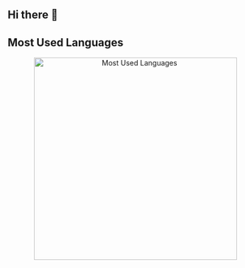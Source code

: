## Hi there 👋

## Most Used Languages

<p align="center">
  <img src="https://github-readme-stats.vercel.app/api/top-langs/?username=alirezaghafari&layout=compact&theme=radical" alt="Most Used Languages" width="400"/>
</p>


<!--
**alirezaghafari/alirezaghafari** is a ✨ _special_ ✨ repository because its `README.md` (this file) appears on your GitHub profile.

Here are some ideas to get you started:

- 🔭 I’m currently working on ...
- 🌱 I’m currently learning ...
- 👯 I’m looking to collaborate on ...
- 🤔 I’m looking for help with ...
- 💬 Ask me about ...
- 📫 How to reach me: ...
- 😄 Pronouns: ...
- ⚡ Fun fact: ...
-->
